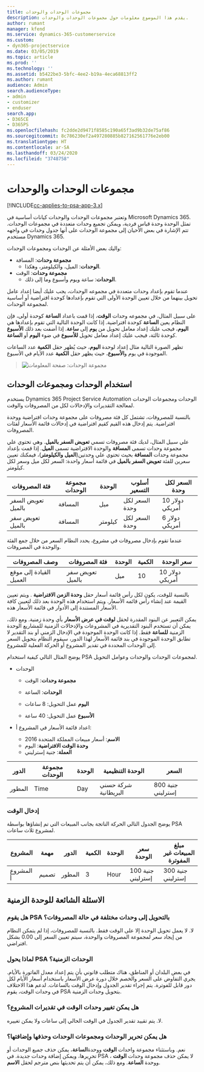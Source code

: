 ```yaml
---
title: مجموعات الوحدات والوحدات
description: يقدم هذا الموضوع معلومات حول مجموعات الوحدات والوحدات.
author: rumant
manager: kfend
ms.service: dynamics-365-customerservice
ms.custom:
- dyn365-projectservice
ms.date: 03/05/2019
ms.topic: article
ms.prod: ''
ms.technology: ''
ms.assetid: b5422be3-5bfc-4ee2-b19a-4eca68813ff2
ms.author: rumant
audience: Admin
search.audienceType:
- admin
- customizer
- enduser
search.app:
- D365CE
- D365PS
ms.openlocfilehash: fc2dde2d9471f8585c190a65f3ad9b32de75af86
ms.sourcegitcommit: 8c786230ef2a497280885b827162561776e2eb00
ms.translationtype: HT
ms.contentlocale: ar-SA
ms.lasthandoff: 03/24/2020
ms.locfileid: "3748758"
---
```

# <a name="unit-groups-and-units"></a>مجموعات الوحدات والوحدات

[!INCLUDE[cc-applies-to-psa-app-3.x](../includes/cc-applies-to-psa-app-3x.md)]

وتعتبر مجموعات الوحدات والوحدات كيانات أساسية في Microsoft Dynamics 365. تمثل الوحدة وحدة قياس فردية، ويمكن تجميع وحدات متعددة في مجموعات الوحدات. تتم الإشارة في بعض الأحيان إلى مجموعة الوحدات على أنها جدول وحدات في واجهه مستخدم Dynamics 365. 

واليك بعض الأمثلة عن الوحدات ومجموعات الوحدات:
 
- **مجموعة وحدات**: المسافة 
    - **الوحدات**: الميل، والكيلومتر، وهكذا.
- **مجموعة وحدات**: الوقت
    - **الوحدات**: ساعة ويوم وأسبوع وما إلى ذلك. 

عندما تقوم بإعداد وحدات متعددة في مجموعه الوحدات، يجب عليك أيضا إعداد عامل تحويل بينهما من خلال تعيين الوحدة الأولى التي تقوم بإعدادها كوحدة افتراضية أو أساسية لمجموعة الوحدات. 

على سبيل المثال، في مجموعه وحدات **الوقت**، إذا قمت باعداد **الساعة** كوحدة أولى، فإن النظام يعين **الساعة** كوحدة افتراضية. إذا كانت الوحدة التالية التي تقوم بإعدادها هي **اليوم**، فيجب عليك إعداد معامل تحويل من **يوم** إلى **ساعة**. إذا أضفت بعد ذلك **الأسبوع** كوحدة ثالثة، فيجب عليك إعداد معامل تحويل **للأسبوع** في ضوء **اليوم** أو **الساعة**. 

تظهر الصورة التالية مثال إعداد لوحدة **اليوم**، حيث يُظهر حقل **الكمية** عدد الساعات الموجودة في يوم و**الأسبوع**، حيث يظهر حقل **الكمية**  عدد الأيام في الأسبوع.

> ![مجموعة الوحدات: صفحة المعلومات](media/advanced-2.png)

## <a name="using-units-and-unit-groups"></a>استخدام الوحدات ومجموعات الوحدات

يستخدم Dynamics 365 Project Service Automation الوحدات ومجموعات الوحدات لمعالجة التقديرات والإدخالات لكل من المصروفات والوقت. 

بالنسبة للمصروفات، تشتمل كل فئة مصروفات على مجموعة وحدات افتراضية ووحدة افتراضية. يتم إدخال هذه القيم كقيم افتراضية في إدخالات قائمة الأسعار لفئات المصروفات. 

علي سبيل المثال، لديك فئة مصروفات تسمي **تعويض السفر بالميل**. وهي تحتوي علي مجموعة وحدات تسمى **المسافة** والوحدة الافتراضية تسمى **الميل**. إذا قمت بإعداد مجموعة وحدات **المسافة** بحيث تحتوي علي وحدتين(**الميل** **والكيلومتر**)، فيمكنك تعيين سعرين للفئة **تعويض السفر بالميل**  في قائمة أسعار واحدة: السعر لكل ميل وسعر لكل كيلومتر.

| فئة المصروفات  | مجموعة الوحدات  | الوحدة      | أسلوب التسعير  | السعر لكل وحدة  |
|-------------------|---------------|-----------|-------------------|-------------------|
| تعويض السفر بالميل           | المسافة      | ميل      | السعر لكل وحدة    | 10 دولار أمريكي            |
| تعويض سفر بالميل           | المسافة      | كيلومتر | السعر لكل وحدة    |  6 دولار أمريكي            |

عندما تقوم بإدخال مصروفات في مشروع، يحدد النظام السعر من خلال جمع الفئة والوحدة في المصروفات. 

| وصف المصروفات        | فئة المصروفات  | الوحدة  | الكمية  | سعر الوحدة   |
|----------------------------|---------------------|-------|-----------|----------------|
| القيادة إلى موقع العميل | تعويض سفر بالميل             | ميل  | 10        | 10 دولار أمريكي         |

بالنسبة للوقت، يكون لكل رأس قائمة أسعار حقل **وحدة الزمن الافتراضية** . ويتم تعيين القيمة عند إنشاء رأس قائمه الأسعار. ويتم استخدام هذه الوحدة بعد ذلك لتعيين كافة الأسعار المستندة إلى الأدوار في قائمة الأسعار هذه.

يمكن التعبير عن البنود المقدرة لحقل **لوقت في عرض الأسعار** بأي وحدة زمنية. ومع ذلك، يمكن أن تستخدم البنود التقديرية في المشروعات والإدخالات الزمنية للمشاريع الوحدة الزمنية **للساعة** فقط. إذا كانت الوحدة الموجودة في الإدخال الزمني أو بند التقدير لا تطابق الوحدة الموجودة في بند قائمة الأسعار لهذا الدور، سيقوم النظام بتحويل السعر إلى الوحدات المحددة في تقدير المشروع أو الحركة الفعلية للمشروع.

يوضح المثال التالي كيفية استخدام PSA لمجموعات الوحدات والوحدات وعوامل التحويل.
- الوحدات

   - **مجموعة وحدات**: الوقت 
   - **الوحدات**: الساعة 
    
    - **اليوم** عمل التحويل: 8 ساعات       
    - **الأسبوع** عمل التحويل: 40 ساعة  
        
- اعداد قائمة الأسعار في المشروع أ:

    - **الاسم**: أسعار مبيعات المملكة المتحدة 2016 
    - **وحدة الوقت الافتراضية**: اليوم 
    - **العملة**: جنية إسترليني

| الدور      | مجموعة الوحدات | الوحدة | الوحدة التنظيمية | السعر   |
|-----------|------------|------|---------------------|---------|
| المطور | Time       | Day  | شركة حسني البريطانية          | 800 جنية إسترليني |

### <a name="time-entry"></a>إدخال الوقت

يوضح الجدول التالي الحركة الناتجة بجانب المبيعات التي تم إنشاؤها بواسطة PSA لمشروع ثلاث ساعات.


| المشروع   | مهمة    | الدور      | الكمية | الوحدة  | سعر الوحدة | مبلغ المبيعات غير المفوترة |
|-----------|---------|-----------|----------|-------|------------|-----------------------|
| المشروع أ | تصميم  | المطور | 3        | Hour‬  | 100 جنية إسترليني    | 300 جنية إسترليني               |

## <a name="time-unit-faq"></a>الاسئلة الشائعة للوحدة الزمنية

### <a name="does-psa-convert-to-different-units-in-the-case-of-expenses"></a>هل يقوم PSA بالتحويل إلى وحدات مختلفة في حالة المصروفات؟
‏‏لا. لا يعمل تحويل الوحدة إلا على الوقت فقط. بالنسبة للمصروفات، إذا لم يتمكن النظام من إيجاد سعر لمجموعة المصروفات والوحدة، سيتم تعيين السعر إلى 0.00 بشكل افتراضي.

### <a name="why-does-psa-convert-time-units"></a>لماذا يحول PSA الوحدات الزمنية؟
في بعض البلدان أو المناطق، هناك متطلب قانوني بأن يتم إعداد معدل الفاتورة بالأيام. يجري التفاوض على السعر والخصم خلال دورة عرض الأسعار باستخدام أسعار الأيام لكل دور قابل للفوترة. يتم إجراء تقدير الجدول وإدخال الوقت بالساعات. لدعم هذا الاختلاف في وحدات الوقت، يقوم PSA بتحويل وحدات الزمنية.

### <a name="can-time-units-be-changed-on-project-estimates"></a>هل يمكن تغيير وحدات الوقت في تقديرات المشروع؟
‏‏لا. يتم تقييد تقدير الجدول في الوقت الحالي إلى ساعات ولا يمكن تغييره.

### <a name="can-units-and-unit-groups-be-edited-deleted-and-added"></a>هل يمكن تحرير الوحدات ومجموعات الوحدات وحذفها وإضافتها؟
نعم. وباستثناء مجموعة واحدات  **الوقت** ووحدة**الساعة**، يمكن حذف جميع الوحدات أو تحريرها، ويمكن إضافة وحدات جديدة. في PSA ، لا يمكن حذف مجموعة وحدات **الوقت** ووحدة **الساعة**. ومع ذلك، يمكن أن يتم تحديثها بنص مترجم لحقل **الاسم**.
